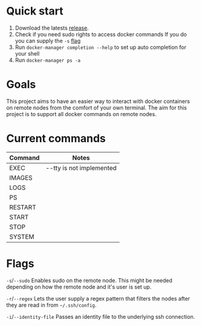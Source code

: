 # Quick start

1. Download the latests [release](https://github.com/MitchellBerend/docker-manager/releases).
2. Check if you need sudo rights to access docker commands
    If you do you can supply the `-s` [flag](#Flags)
3. Run `docker-manager completion --help` to set up auto completion for your
shell
4. Run `docker-manager ps -a`


# Goals
This project aims to have an easier way to interact with docker containers on
remote nodes from the comfort of your own terminal. The aim for this project is
to support all docker commands on remote nodes.


# Current commands

| Command  | Notes                    |
|----------|--------------------------|
| EXEC     | --tty is not implemented |
| IMAGES   |                          |
| LOGS     |                          |
| PS       |                          |
| RESTART  |                          |
| START    |                          |
| STOP     |                          |
| SYSTEM   |                          |


# Flags

`-s`/`--sudo` Enables sudo on the remote node. This might be needed depending on
how the remote node and it's user is set up.

`-r`/`--regex` Lets the user supply a regex pattern that filters the nodes after
they are read in from `~/.ssh/config`.

`-i`/`--identity-file` Passes an identity file to the underlying ssh connection.
